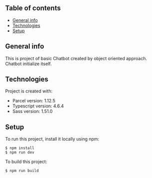 ## Table of contents
* [General info](#general-info)
* [Technologies](#technologies)
* [Setup](#setup)

## General info
This is project of basic Chatbot created by object oriented approach. Chatbot initialize itself. 
	
## Technologies
Project is created with:
* Parcel version: 1.12.5
* Typescript version: 4.6.4
* Sass version: 1.51.0
	
## Setup
To run this project, install it locally using npm:

```
$ npm install
$ npm run dev
```

To build this project:

```
$ npm run build
```

